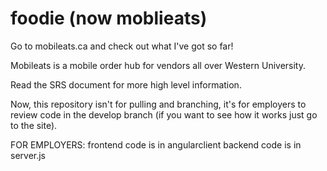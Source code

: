# foodie (now moblieats)

Go to mobileats.ca and check out what I've got so far!

Mobileats is a mobile order hub for vendors all over Western University.

Read the SRS document for more high level information.

Now, this repository isn't for pulling and branching, it's for employers to review code in the develop branch (if you want to see how it works just go to the site).

FOR EMPLOYERS:
frontend code is in angularclient
backend code is in server.js
